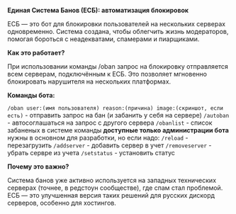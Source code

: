 **Единая Система Банов (ЕСБ): автоматизация блокировок**

ЕСБ — это бот для блокировки пользователей на нескольких серверах одновременно. Система создана, чтобы облегчить жизнь модераторов, помогая бороться с неадекватами, спамерами и пиарщиками.

**Как это работает?**

При использовании команды /oban запрос на блокировку отправляется всем серверам, подключённым к ЕСБ. Это позволяет мгновенно блокировать нарушителя на нескольких платформах.

**Команды бота:**

``/oban user:(имя пользователя) reason:(причина) image:(скриншот, если есть)`` - отправить запрос на бан (и забанить у себя на сервере)
``/autoban`` - автосоглашаться на запрос с другого сервера
``/obanlist`` - список забаненых в системе
 команды **доступные только администрации бота** нужны в основном для разработки, но если надо:
``/reload`` - перезагрузить 
``/addserver`` - добавить сервер в учет
``/removeserver`` - убрать сервре из учета
``/setstatus`` - установить статус

**Почему это важно?**

Система банов уже активно используется на западных технических серверах (точнее, в редстоун сообществе), где спам стал проблемой. ЕСБ — это улучшенная версия таких решений для русских дискорд серверов, особенно для хостингов.
